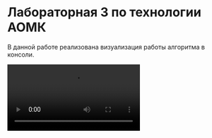 # Лабораторная 3 по технологии АОМК

В данной работе реализована визуализация работы алгоритма в консоли.

![Демонстрация](https://github.com/VladislavVolkovS/EcoLab3/blob/main/demo.mp4)
